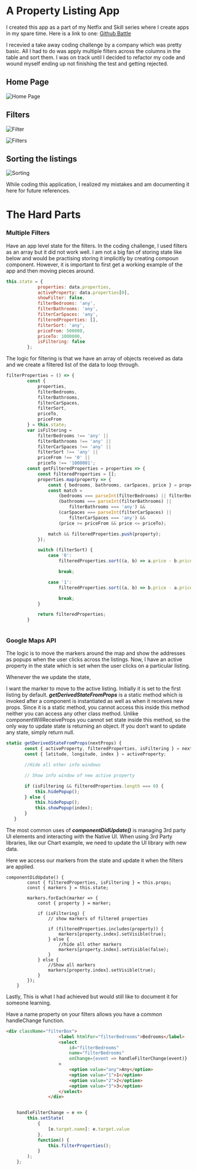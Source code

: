 # A Property Listing App

I created this app as a part of my Netfix and Skill series where I create apps in my spare time. Here is a link to one: [Github Battle](https://github.com/PintoGideon/Battle-on-Github)

I recevied a take away coding challenge by a company which was pretty basic. All I had to do was apply multiple filters across the columns in the table and sort them. I was on track until I decided to refactor my code and wound myself ending up not finishing the test and getting rejected. 



## Home Page
   ![Home Page](https://user-images.githubusercontent.com/15992276/57006723-004de880-6bb1-11e9-9b2c-40f9c733867a.JPG)
   
## Filters
  ![Filter](https://user-images.githubusercontent.com/15992276/57006721-004de880-6bb1-11e9-8379-d682575333a0.JPG)
   
  ![Filters](https://user-images.githubusercontent.com/15992276/57006722-004de880-6bb1-11e9-9990-7ee5186e859b.png)
  


## Sorting the listings

![Sorting](https://user-images.githubusercontent.com/15992276/57006724-004de880-6bb1-11e9-9dd0-488a1fd2d200.JPG)

While coding this application, I realized my mistakes and am documenting it here for future references.

# The Hard Parts

### Multiple Filters

Have an app level state for the filters. In the coding challenge, I used filters as an array but it did not work well. I am not a big fan of storing state like below and would be practising storing it implicitly by creating compoun component. However, it is important to first get a working example of the app and then moving pieces around.

```javascript
this.state = {
			properties: data.properties,
			activeProperty: data.properties[0],
			showFilter: false,
			filterBedrooms: 'any',
			filterBathrooms: 'any',
			filterCarSpaces: 'any',
			filteredProperties: [],
			filterSort: 'any',
			priceFrom: 500000,
			priceTo: 1000000,
			isFiltering: false
		};
```

The logic for filtering is that we have an array of objects received as data and we create a filtered list of the data to loop through.

``` javascript
filterProperties = () => {
		const {
			properties,
			filterBedrooms,
			filterBathrooms,
			filterCarSpaces,
			filterSort,
			priceTo,
			priceFrom
		} = this.state;
		var isFiltering =
			filterBedrooms !== 'any' ||
			filterBathrooms !== 'any' ||
			filterCarSpaces !== 'any' ||
			filterSort !== 'any' ||
			priceFrom !== '0' ||
			priceTo !== '1000001';
		const getFilteredProperties = properties => {
			const filteredProperties = [];
			properties.map(property => {
				const { bedrooms, bathrooms, carSpaces, price } = property;
				const match =
					(bedrooms === parseInt(filterBedrooms) || filterBedrooms === 'any') &&
					(bathrooms === parseInt(filterBathrooms) ||
						filterBathrooms === 'any') &&
					(carSpaces === parseInt(filterCarSpaces) ||
						filterCarSpaces === 'any') &&
					(price >= priceFrom && price <= priceTo);

				match && filteredProperties.push(property);
			});

			switch (filterSort) {
				case '0':
					filteredProperties.sort((a, b) => a.price - b.price);

					break;

				case '1':
					filteredProperties.sort((a, b) => b.price - a.price);

					break;
			}

			return filteredProperties;
		}
      
  ```

 ### Google Maps API
 
 The logic is to move the markers around the map and show the addresses as popups when the user clicks across the listings. Now, I have an active property in the state which is set when the user clicks on a particular listing.
 
 Whenever the we update the state, 
 
 I want the marker to move to the active listing. Initially it is set to the first listing by default. ***getDerivedStateFromProps*** is a static method which is invoked after a component is instantiated as well as when it receives new props. Since it is a static method, you cannot access this inside this method neither you can access any other class method. Unlike componentWillReceiveProps you cannot set state inside this method, so the only way to update state is returning an object. If you don’t want to update any state, simply return null.
 
 ```javascript
 static getDerivedStateFromProps(nextProps) {
		const { activeProperty, filteredProperties, isFiltering } = nextProps;
		const { latitude, longitude, index } = activeProperty;

		//Hide all other info windows

		// Show info window of new active property

		if (isFiltering && filteredProperties.length === 0) {
			this.hidePopup();
		} else {
			this.hidePopup();
			this.showPopup(index);
		}
	}
 
```

The most common uses of ***componentDidUpdate()*** is managing 3rd party UI elements and interacting with the Native UI. When using 3rd Party libraries, like our Chart example, we need to update the UI library with new data.


Here we access our markers from the state and update it when the filters are applied.

```
componentDidUpdate() {
		const { filteredProperties, isFiltering } = this.props;
		const { markers } = this.state;

		markers.forEach(marker => {
			const { property } = marker;

			if (isFiltering) {
				// show markers of filtered properties

				if (filteredProperties.includes(property)) {
					markers[property.index].setVisible(true);
				} else {
					//hide all other markers
					markers[property.index].setVisible(false);
				}
			} else {
				//Show all markers
				markers[property.index].setVisible(true);
			}
		});
	}
  ```

Lastly, This is what I had achieved but would still like to document it for someone learning.


Have a name property on your filters allows you have a common handleChange function.

```html
<div className="filterBox">
					<label htmlFor="filterBedrooms">Bedrooms</label>
					<select
						id="filterBedrooms"
						name="filterBedrooms"
						onChange={event => handleFilterChange(event)}
					>
						<option value="any">Any</option>
						<option value="1">1</option>
						<option value="2">2</option>
						<option value="3">3</option>
					</select>
				</div>

```


```javascript

	handleFilterChange = e => {
		this.setState(
			{
				[e.target.name]: e.target.value
			},
			function() {
				this.filterProperties();
			}
		);
	};
```




